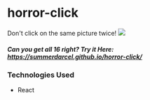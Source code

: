 # horror-click
Don't click on the same picture twice!
<img src="https://media.giphy.com/media/35LCBkf6buF9AuzOL7/giphy.gif">

 ##### Can you get all 16 right? Try it Here:  https://summerdarcel.github.io/horror-click/
 
### Technologies Used  
* React
